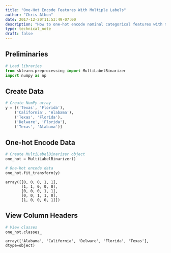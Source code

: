 ```yaml
---
title: "One-Hot Encode Features With Multiple Labels"
author: "Chris Albon"
date: 2017-12-20T11:53:49-07:00
description: "How to one-hot encode nominal categorical features with multiple labels per observation for machine learning in Python."
type: technical_note
draft: false
---
```

## Preliminaries


```python
# Load libraries
from sklearn.preprocessing import MultiLabelBinarizer
import numpy as np
```

## Create Data


```python
# Create NumPy array
y = [('Texas', 'Florida'), 
    ('California', 'Alabama'), 
    ('Texas', 'Florida'), 
    ('Delware', 'Florida'), 
    ('Texas', 'Alabama')]
```

## One-hot Encode Data


```python
# Create MultiLabelBinarizer object
one_hot = MultiLabelBinarizer()

# One-hot encode data
one_hot.fit_transform(y)
```




    array([[0, 0, 0, 1, 1],
           [1, 1, 0, 0, 0],
           [0, 0, 0, 1, 1],
           [0, 0, 1, 1, 0],
           [1, 0, 0, 0, 1]])



## View Column Headers


```python
# View classes
one_hot.classes_
```




    array(['Alabama', 'California', 'Delware', 'Florida', 'Texas'], dtype=object)


